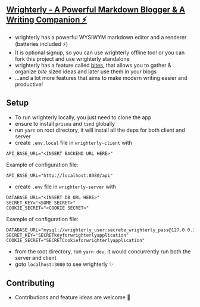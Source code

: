 ## [Wrighterly - A Powerful Markdown Blogger & A Writing Companion ⚡](https://wrighterly.vercel.app/)

- wrighterly has a powerful WYSIWYM markdown editor and a renderer (batteries included ⚡)
- It is optional signup, so you can use wrighterly offline too! or you can fork this project and use wrighterly standalone
- wrighterly has a feature called [bites](https://wrighterly.vercel.app/bites), that allows you to gather & organize _bite_ sized ideas and later use them in your blogs
- ...and a lot more features that aims to make modern writing easier and productive!

## Setup

- To run wrighterly locally, you just need to clone the app
- ensure to install `prisma` and `tsnd` globally
- run `yarn` on root directory, it will install all the deps for both client and server
- create `.env.local` file in `wrighterly-client` with

```
API_BASE_URL="<INSERT BACKEND URL HERE>"
```

Example of configuration file:

```
API_BASE_URL="http://localhost:8080/api"
```

- create `.env` file in `wrighterly-server` with

```
DATABASE_URL="<INSERT DB URL HERE>"
SECRET_KEY="<SOME SECRET>"
COOKIE_SECRET="<COOKIE SECRET>"
```

Example of configuration file:

```
DATABASE_URL="mysql://wrighterly_user:secrete_wrighterly_pass@127.0.0.1:3306/wrighterly_db"
SECRET_KEY="SECRETkeyforwrighterlyapplication"
COOKIE_SECRET="SECRETCookieforwrighterlyapplication"
```

- from the root directory, run `yarn dev`, it would concurrently run both the server and client
- goto `localhost:3000` to see wrighterly ✨

## Contributing

- Contributions and feature ideas are welcome 🤗
